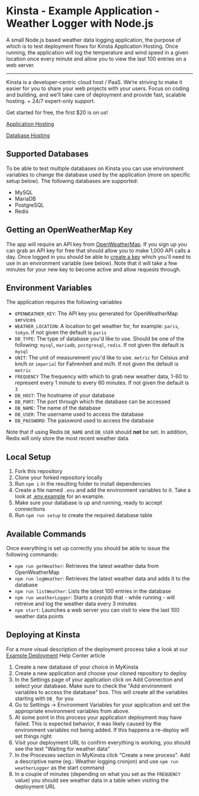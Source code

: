 # Kinsta - Example Application - Weather Logger with Node.js
A small Node.js based weather data logging application, the purpose of which is to test deployment flows for Kinsta Application Hosting. Once running, the application will log the temperature and wind speed in a given location once every minute and allow you to view the last 100 entries on a web server. 

---
Kinsta is a developer-centric cloud host / PaaS. We’re striving to make it easier for you to share your web projects with your users. Focus on coding and building, and we’ll take care of deployment and provide fast, scalable hosting. + 24/7 expert-only support.

Get started for free, the first $20 is on us!

[Application Hosting](https://kinsta.com/application-hosting)

[Database Hosting](https://kinsta.com/database-hosting)

## Supported Databases
To be able to test multiple databases on Kinsta you can use environment variables to change the database used by the application (more on specific setup below). The following databases are supported: 
* MySQL
* MariaDB
* PostgreSQL
* Redis

## Getting an OpenWeatherMap Key
The app will require an API key from [OpenWeatherMap](https://home.openweathermap.org). If you sign up you can grab an API key for free that should allow you to make 1,000 API calls a day. Once logged in you should be able to [create a key](https://home.openweathermap.org/api_keys) which you'll need to use in an environment variable (see below). Note that it will take a few minutes for your new key to become active and allow requests through.  

## Environment Variables
The application requires the following variables

* `OPENWEATHER_KEY`: The API key you generated for OpenWeatherMap services
* `WEATHER_LOCATION`: A location to get weather for, for example: `paris`, `tokyo`. If not given the default is `paris`
* `DB_TYPE`: The type of database you'd like to use. Should be one of the following: `mysql`, `mariadb`, `postgresql`, `redis`.  If not given the default is `mysql`
* `UNIT`: The unit of measurement you'd like to use. `metric` for Celsius and km/h or `imperial` for Fahrenheit and mi/h.  If not given the default is `metric`
* `FREQUENCY` The frequency with which to grab new weather data, 1-60 to represent every 1 minute to every 60 minutes.  If not given the default is `3`
* `DB_HOST`: The hostname of your database
* `DB_PORT`: The port through which the database can be accessed
* `DB_NAME`: The name of the database
* `DB_USER`: The username used to access the database
* `DB_PASSWORD`: The password used to access the database

Note that if using Redis `DB_NAME` and `DB_USER` should **not** be set. In addition, Redis will only store the most recent weather data. 

## Local Setup
1. Fork this repository 
2. Clone your forked repository locally
3. Run `npm i` in the resulting folder to install dependencies
4. Create a file named `.env` and add the environment variables to it. Take a look at [.env.example](.env.example) for an example. 
5. Make sure your database is up and running, ready to accept connections
6. Run `npm run setup` to create the required database table

## Available Commands
Once everything is set up correctly you should be able to issue the following commands:

* `npm run getWeather`: Retrieves the latest weather data from OpenWeatherMap
* `npm run logWeather`: Retrieves the latest weather data and adds it to the database
* `npm run listWeather`: Lists the latest 100 entries in the database
* `npm run weatherLogger`: Starts a cronjob that - while running - will retreive and log the weather data every 3 minutes 
* `npm start`: Launches a web server you can visit to view the last 100 weather data points

## Deploying at Kinsta
For a more visual description of the deployment process take a look at our [Example Deployment](https://kinsta.com/help/example-deployment/) Help Center article

1. Create a new database of your choice in MyKinsta
2. Create a new application and choose your cloned repository to deploy
3. In the Settings page of your application click on Add Connection and select your database. Make sure to check the "Add environment variables to access the database" box. This will create all the variables starting with `DB_` for you
4. Go to Settings -> Environment Variables for your application and set the appropriate environment variables from above.
5. At some point in this process your application deployment may have failed. This is expected behavior, it was likely caused by the environment variables not being added. If this happens a re-deploy will set things right
6. Visit your deployment URL to confirm everything is working, you should see the text "Waiting for weather data"
7. In the Processes section in MyKinsta click "Create a new process". Add a descriptive name (eg.: Weather logging cronjon) and use `npm run weatherLogger` as the start command
8. In a couple of minutes (depending on what you set as the `FREQUENCY` value) you should see weather data in a table when visiting the deployment URL
